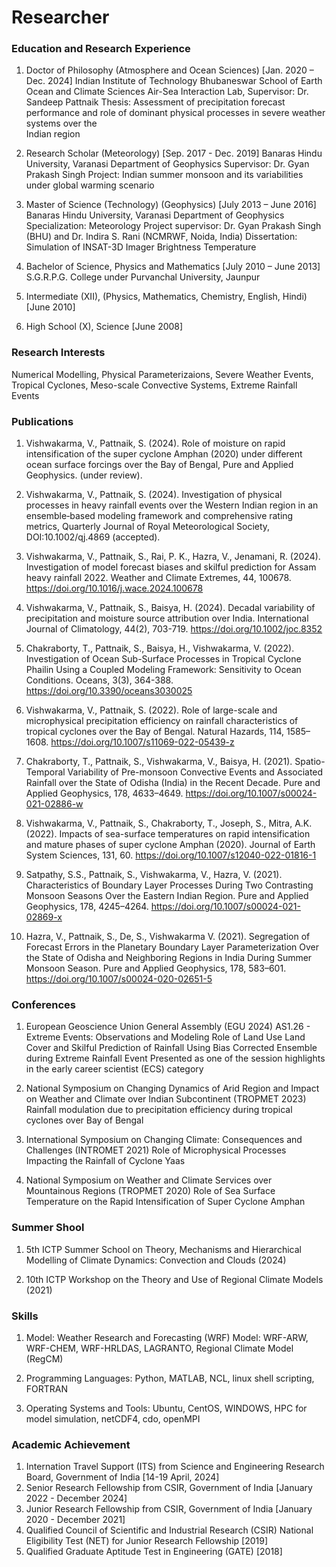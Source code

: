 # Researcher

### Education and Research Experience
1. Doctor of Philosophy (Atmosphere and Ocean Sciences) [Jan. 2020 – Dec. 2024]
   Indian Institute of Technology Bhubaneswar
   School of Earth Ocean and Climate Sciences
   Air-Sea Interaction Lab,
   Supervisor: Dr. Sandeep Pattnaik
   Thesis: Assessment of precipitation forecast performance and role of dominant physical processes in severe weather systems over the 	 
   Indian region
	
2. Research Scholar (Meteorology) [Sep. 2017 - Dec. 2019] 
   Banaras Hindu University, Varanasi
   Department of Geophysics
   Supervisor: Dr. Gyan Prakash Singh
   Project: Indian summer monsoon and its variabilities under global warming scenario

3. Master of Science (Technology) (Geophysics) [July 2013 – June 2016]
   Banaras Hindu University, Varanasi
   Department of Geophysics
   Specialization: Meteorology
   Project supervisor: Dr. Gyan Prakash Singh (BHU) and Dr. Indira S. Rani (NCMRWF, Noida, India)
   Dissertation: Simulation of INSAT-3D Imager Brightness Temperature
	
5. Bachelor of Science, Physics and Mathematics [July 2010 – June 2013]
   S.G.R.P.G. College under Purvanchal University, Jaunpur

6. Intermediate (XII), (Physics, Mathematics, Chemistry, English, Hindi) [June 2010]

7. High School (X), Science [June 2008]

### Research Interests
  Numerical Modelling, Physical Parameterizaions, Severe Weather Events, Tropical Cyclones, Meso-scale Convective Systems, Extreme Rainfall 
  Events

### Publications

1. Vishwakarma, V., Pattnaik, S. (2024). Role of moisture on rapid intensification of the super cyclone Amphan (2020) under different ocean surface forcings over the Bay of Bengal, Pure and Applied Geophysics. (under review).
   
2. Vishwakarma, V., Pattnaik, S. (2024). Investigation of physical processes in heavy rainfall events over the Western Indian region in an ensemble‐based modeling framework and comprehensive rating metrics, Quarterly Journal of Royal Meteorological Society, DOI:10.1002/qj.4869 (accepted).
   
3. Vishwakarma, V., Pattnaik, S., Rai, P. K., Hazra, V., Jenamani, R. (2024). Investigation of model forecast biases and skilful prediction for Assam heavy rainfall 2022. Weather and Climate Extremes, 44, 100678. https://doi.org/10.1016/j.wace.2024.100678
   
4. Vishwakarma, V., Pattnaik, S., Baisya, H. (2024). Decadal variability of precipitation and moisture source attribution over India. International Journal of Climatology, 44(2), 703-719. https://doi.org/10.1002/joc.8352
   
5. Chakraborty, T., Pattnaik, S., Baisya, H., Vishwakarma, V. (2022). Investigation of Ocean Sub-Surface Processes in Tropical Cyclone Phailin Using a Coupled Modeling Framework: Sensitivity to Ocean Conditions. Oceans, 3(3), 364-388. https://doi.org/10.3390/oceans3030025
   
6. Vishwakarma, V., Pattnaik, S. (2022). Role of large-scale and microphysical precipitation efficiency on rainfall characteristics of tropical cyclones over the Bay of Bengal. Natural Hazards, 114, 1585–1608. https://doi.org/10.1007/s11069-022-05439-z
   
7. Chakraborty, T., Pattnaik, S., Vishwakarma, V., Baisya, H. (2021). Spatio-Temporal Variability of Pre-monsoon Convective Events and Associated Rainfall over the State of Odisha (India) in the Recent Decade. Pure and Applied Geophysics, 178, 4633–4649. https://doi.org/10.1007/s00024-021-02886-w
   
8. Vishwakarma, V., Pattnaik, S., Chakraborty, T., Joseph, S., Mitra, A.K. (2022). Impacts of sea-surface temperatures on rapid intensification and mature phases of super cyclone Amphan (2020). Journal of Earth System Sciences, 131, 60. https://doi.org/10.1007/s12040-022-01816-1
   
9. Satpathy, S.S., Pattnaik, S., Vishwakarma, V., Hazra, V. (2021). Characteristics of Boundary Layer Processes During Two Contrasting Monsoon Seasons Over the Eastern Indian Region. Pure and Applied Geophysics, 178, 4245–4264. https://doi.org/10.1007/s00024-021-02869-x
    
10. Hazra, V., Pattnaik, S., De, S., Vishwakarma V. (2021). Segregation of Forecast Errors in the Planetary Boundary Layer Parameterization Over the State of Odisha and Neighboring Regions in India During Summer Monsoon Season. Pure and Applied Geophysics, 178, 583–601. https://doi.org/10.1007/s00024-020-02651-5

### Conferences

1. European Geoscience Union General Assembly (EGU 2024)
	AS1.26 - Extreme Events: Observations and Modeling 
	Role of Land Use Land Cover and Skilful Prediction of Rainfall Using Bias Corrected Ensemble during Extreme Rainfall Event
	Presented as one of the session highlights in the early career scientist (ECS) category

2. National Symposium on Changing Dynamics of Arid Region and Impact on Weather and Climate over Indian Subcontinent (TROPMET 2023)
	Rainfall modulation due to precipitation efficiency during tropical cyclones over Bay of Bengal 

3. International Symposium on Changing Climate: Consequences and Challenges (INTROMET 2021)
	Role of Microphysical Processes Impacting the Rainfall of Cyclone Yaas

4. National Symposium on Weather and Climate Services over Mountainous Regions (TROPMET 2020)
	Role of Sea Surface Temperature on the Rapid Intensification of Super Cyclone Amphan

### Summer Shool

1. 5th ICTP Summer School on Theory, Mechanisms and Hierarchical Modelling of Climate Dynamics: Convection and Clouds (2024)

2. 10th ICTP Workshop on the Theory and Use of Regional Climate Models (2021)

### Skills

1. Model: Weather Research and Forecasting (WRF) Model: WRF-ARW, WRF-CHEM, WRF-HRLDAS, LAGRANTO, Regional Climate Model (RegCM)

2. Programming Languages: Python, MATLAB, NCL, linux shell scripting, FORTRAN

3. Operating Systems and Tools:	Ubuntu, CentOS, WINDOWS, HPC for model simulation, netCDF4, cdo, openMPI

### Academic Achievement

1. Internation Travel Support (ITS) from Science and Engineering Research Board, Government of India [14-19 April, 2024]
2. Senior Research Fellowship from CSIR, Government of India [January 2022 - December 2024]
3. Junior Research Fellowship from CSIR, Government of India [January 2020 - December 2021]
4. Qualified Council of Scientific and Industrial Research (CSIR) National Eligibility Test (NET) for Junior Research Fellowship [2019]
5. Qualified Graduate Aptitude Test in Engineering (GATE) [2018]
